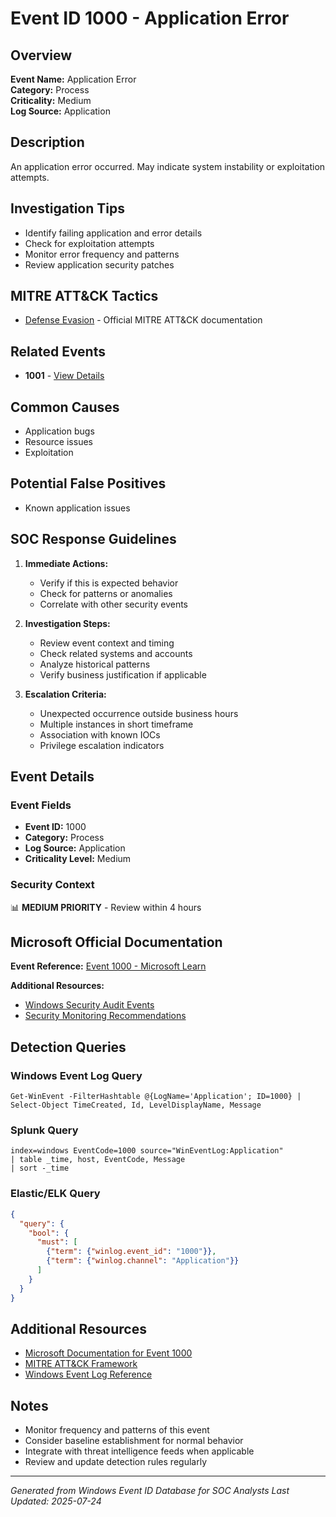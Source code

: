 # Event ID 1000 - Application Error

## Overview
**Event Name:** Application Error  
**Category:** Process  
**Criticality:** Medium  
**Log Source:** Application  

## Description
An application error occurred. May indicate system instability or exploitation attempts.

## Investigation Tips
- Identify failing application and error details
- Check for exploitation attempts
- Monitor error frequency and patterns
- Review application security patches

## MITRE ATT&CK Tactics
- [Defense Evasion](https://attack.mitre.org/tactics/TA0005/) - Official MITRE ATT&CK documentation

## Related Events
- **1001** - [View Details](1001.md)

## Common Causes
- Application bugs
- Resource issues
- Exploitation

## Potential False Positives
- Known application issues

## SOC Response Guidelines
1. **Immediate Actions:**
   - Verify if this is expected behavior
   - Check for patterns or anomalies
   - Correlate with other security events

2. **Investigation Steps:**
   - Review event context and timing
   - Check related systems and accounts
   - Analyze historical patterns
   - Verify business justification if applicable

3. **Escalation Criteria:**
   - Unexpected occurrence outside business hours
   - Multiple instances in short timeframe
   - Association with known IOCs
   - Privilege escalation indicators

## Event Details

### Event Fields
- **Event ID:** 1000
- **Category:** Process
- **Log Source:** Application
- **Criticality Level:** Medium

### Security Context
📊 **MEDIUM PRIORITY** - Review within 4 hours

## Microsoft Official Documentation
**Event Reference:** [Event 1000 - Microsoft Learn](https://learn.microsoft.com/en-us/windows/win32/eventlog/event-logging-elements)

**Additional Resources:**
- [Windows Security Audit Events](https://learn.microsoft.com/en-us/windows/security/threat-protection/auditing/audit-events)
- [Security Monitoring Recommendations](https://learn.microsoft.com/en-us/windows-server/identity/ad-ds/plan/appendix-l--events-to-monitor)

## Detection Queries

### Windows Event Log Query
```
Get-WinEvent -FilterHashtable @{LogName='Application'; ID=1000} | Select-Object TimeCreated, Id, LevelDisplayName, Message
```

### Splunk Query
```spl
index=windows EventCode=1000 source="WinEventLog:Application"
| table _time, host, EventCode, Message
| sort -_time
```

### Elastic/ELK Query
```json
{
  "query": {
    "bool": {
      "must": [
        {"term": {"winlog.event_id": "1000"}},
        {"term": {"winlog.channel": "Application"}}
      ]
    }
  }
}
```

## Additional Resources
- [Microsoft Documentation for Event 1000](https://docs.microsoft.com/en-us/windows/security/threat-protection/auditing/event-1000)
- [MITRE ATT&CK Framework](https://attack.mitre.org/)
- [Windows Event Log Reference](https://docs.microsoft.com/en-us/windows/win32/eventlog/event-logging)

## Notes
- Monitor frequency and patterns of this event
- Consider baseline establishment for normal behavior
- Integrate with threat intelligence feeds when applicable
- Review and update detection rules regularly

---
*Generated from Windows Event ID Database for SOC Analysts*
*Last Updated: 2025-07-24*